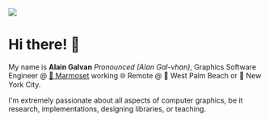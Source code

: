 <a align="center" href="https://alain.xyz"><img src="https://alain.xyz/blog/raw-opengl/assets/opengl-users.jpg"/></a>

# Hi there! 👋

My name is **Alain Galvan** *Pronounced (Alan Gal-vhan)*, Graphics Software Engineer @ [🐒 Marmoset](https://marmoset.co) working 🌐 Remote @ 🌴 West Palm Beach or 🍎 New York City.

I'm extremely passionate about all aspects of computer graphics, be it research, implementations, designing libraries, or teaching.

[website-img]: https://alain.xyz/assets/brand/favicon/favicon-180.png
[website-url]: https://alain.xyz
